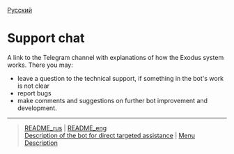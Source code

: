 [Русский](../../documents/actions/support_chat.md)

# Support chat

A link to the Telegram channel with explanations of how the Exodus system works.
There you may:
- leave a question to the technical support, if something in the bot's work is not clear
- report bugs
- make comments and suggestions on further bot improvement and development.

---
> [README_rus](../../README.md)  |  [README_eng](../../README_eng.md)     
> [Description of the bot for direct targeted assistance](../../documents_eng/index.md)   | [Menu Description](../faq/menu.md)
